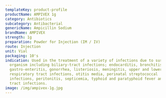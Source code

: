 ```yaml
---
templateKey: product-profile
productName: AMPIVEX 1g
category: Antibiotics
subcategory: Antibacterial
genericName: Ampicillin Sodium
brandName: AMPIVEX
strength: 1g
preparation: Powder for Injection (IM / IV)
route: Injection
unit: Vial
packaging: 10's
indication: Used in the treatment of a variety of infections due to susceptible
  organism including biliary-tract infections; endocarditis, bronchitis,
  gastro-enteritis, gonorrhea, listeriosis, meningitis, upper and lower
  respiratory tract infections, otitis media, perinatal streptococcal
  infections, peritonitis, septicemia, typhoid and paratyphoid fever and urinary
  tract infections.
image: /img/ampivex-1g.jpg
---
```

